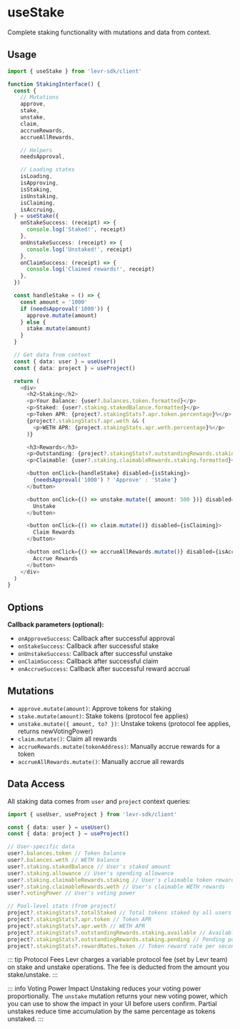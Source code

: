 # useStake

Complete staking functionality with mutations and data from context.

## Usage

```typescript
import { useStake } from 'levr-sdk/client'

function StakingInterface() {
  const {
    // Mutations
    approve,
    stake,
    unstake,
    claim,
    accrueRewards,
    accrueAllRewards,

    // Helpers
    needsApproval,

    // Loading states
    isLoading,
    isApproving,
    isStaking,
    isUnstaking,
    isClaiming,
    isAccruing,
  } = useStake({
    onStakeSuccess: (receipt) => {
      console.log('Staked!', receipt)
    },
    onUnstakeSuccess: (receipt) => {
      console.log('Unstaked!', receipt)
    },
    onClaimSuccess: (receipt) => {
      console.log('Claimed rewards!', receipt)
    },
  })

  const handleStake = () => {
    const amount = '1000'
    if (needsApproval('1000')) {
      approve.mutate(amount)
    } else {
      stake.mutate(amount)
    }
  }

  // Get data from context
  const { data: user } = useUser()
  const { data: project } = useProject()

  return (
    <div>
      <h2>Staking</h2>
      <p>Your Balance: {user?.balances.token.formatted}</p>
      <p>Staked: {user?.staking.stakedBalance.formatted}</p>
      <p>Token APR: {project?.stakingStats?.apr.token.percentage}%</p>
      {project?.stakingStats?.apr.weth && (
        <p>WETH APR: {project.stakingStats.apr.weth.percentage}%</p>
      )}

      <h3>Rewards</h3>
      <p>Outstanding: {project?.stakingStats?.outstandingRewards.staking.available.formatted}</p>
      <p>Claimable: {user?.staking.claimableRewards.staking.formatted}</p>

      <button onClick={handleStake} disabled={isStaking}>
        {needsApproval('1000') ? 'Approve' : 'Stake'}
      </button>

      <button onClick={() => unstake.mutate({ amount: 500 })} disabled={isUnstaking}>
        Unstake
      </button>

      <button onClick={() => claim.mutate()} disabled={isClaiming}>
        Claim Rewards
      </button>

      <button onClick={() => accrueAllRewards.mutate()} disabled={isAccruing}>
        Accrue Rewards
      </button>
    </div>
  )
}
```

## Options

**Callback parameters (optional):**

- `onApproveSuccess`: Callback after successful approval
- `onStakeSuccess`: Callback after successful stake
- `onUnstakeSuccess`: Callback after successful unstake
- `onClaimSuccess`: Callback after successful claim
- `onAccrueSuccess`: Callback after successful reward accrual

## Mutations

- `approve.mutate(amount)`: Approve tokens for staking
- `stake.mutate(amount)`: Stake tokens (protocol fee applies)
- `unstake.mutate({ amount, to? })`: Unstake tokens (protocol fee applies, returns newVotingPower)
- `claim.mutate()`: Claim all rewards
- `accrueRewards.mutate(tokenAddress)`: Manually accrue rewards for a token
- `accrueAllRewards.mutate()`: Manually accrue all rewards

## Data Access

All staking data comes from `user` and `project` context queries:

```typescript
import { useUser, useProject } from 'levr-sdk/client'

const { data: user } = useUser()
const { data: project } = useProject()

// User-specific data
user?.balances.token // Token balance
user?.balances.weth // WETH balance
user?.staking.stakedBalance // User's staked amount
user?.staking.allowance // User's spending allowance
user?.staking.claimableRewards.staking // User's claimable token rewards
user?.staking.claimableRewards.weth // User's claimable WETH rewards
user?.votingPower // User's voting power

// Pool-level stats (from project)
project?.stakingStats?.totalStaked // Total tokens staked by all users
project?.stakingStats?.apr.token // Token APR
project?.stakingStats?.apr.weth // WETH APR
project?.stakingStats?.outstandingRewards.staking.available // Available pool rewards
project?.stakingStats?.outstandingRewards.staking.pending // Pending pool rewards
project?.stakingStats?.rewardRates.token // Token reward rate per second
```

::: tip Protocol Fees
Levr charges a variable protocol fee (set by Levr team) on stake and unstake operations. The fee is deducted from the amount you stake/unstake.
:::

::: info Voting Power Impact
Unstaking reduces your voting power proportionally. The `unstake` mutation returns your new voting power, which you can use to show the impact in your UI before users confirm. Partial unstakes reduce time accumulation by the same percentage as tokens unstaked.
:::
